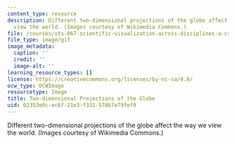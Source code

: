 ```yaml
---
content_type: resource
description: Different two-dimensional projections of the globe affect the way we
  view the world. (Images courtesy of Wikimedia Commons.)
file: /courses/sts-067-scientific-visualization-across-disciplines-a-critical-introduction-spring-2005/02353e0cec6f21e3f331570b7e79fef9_animatedmaps.gif
file_type: image/gif
image_metadata:
  caption: ''
  credit: ''
  image-alt: ''
learning_resource_types: []
license: https://creativecommons.org/licenses/by-nc-sa/4.0/
ocw_type: OCWImage
resourcetype: Image
title: Two-dimensional Projections of the Globe
uid: 02353e0c-ec6f-21e3-f331-570b7e79fef9
---
```

Different two-dimensional projections of the globe affect the way we view the world. (Images courtesy of Wikimedia Commons.)